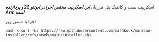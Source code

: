اسکریپت نصب و کانفیگ پنل مرزبان ***این اسکریپت مختص اجرا در ابونتو 22 و پردازنده Arm است***

اجرا با دستور زیر

```
bash <(curl -Ls https://raw.githubusercontent.com/mashkouk/marzban-installer/refs/heads/main/installer.sh)
```
